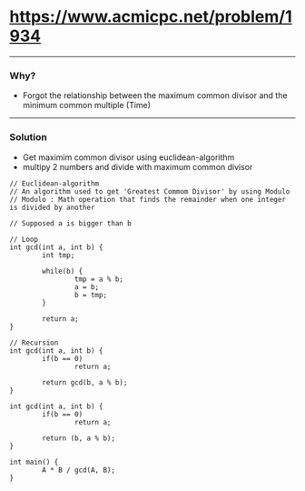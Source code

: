 # https://www.acmicpc.net/problem/1934

-------------------------------------------

### Why?

- Forgot the relationship between the maximum common divisor and the minimum common multiple (Time)

-------------------------------------------

### Solution

- Get maximim common divisor using euclidean-algorithm
- multipy 2 numbers and divide with maximum common divisor 

```
// Euclidean-algorithm
// An algorithm used to get 'Greatest Commom Divisor' by using Modulo
// Modulo : Math operation that finds the remainder when one integer is divided by another

// Supposed a is bigger than b

// Loop
int gcd(int a, int b) {
		int tmp;
		
		while(b) {
				tmp = a % b;
				a = b;
				b = tmp;
		}	

		return a;
}

// Recursion
int gcd(int a, int b) {
		if(b == 0)
				return a;

		return gcd(b, a % b);
}
```

```
int gcd(int a, int b) {
		if(b == 0)
				return a;

		return (b, a % b);
}

int main() {
		A * B / gcd(A, B);
}
```

